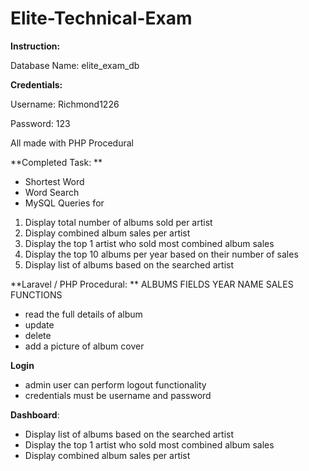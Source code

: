 # Elite-Technical-Exam



**Instruction:** 




Database Name: elite_exam_db




**Credentials:**


Username: Richmond1226

Password: 123




All made with PHP Procedural








**Completed Task: 
**

- Shortest Word
- Word Search
- MySQL Queries for 
1.  Display total number of albums sold per artist
2.  Display combined album sales per artist
3.  Display the top 1 artist who sold most combined album sales
4.  Display the top 10 albums per year based on their number of sales
5.  Display list of albums based on the searched artist


**Laravel / PHP Procedural: **
ALBUMS
FIELDS
YEAR
NAME
SALES
FUNCTIONS
- read the full details of album
- update
- delete	
- add a picture of album cover 


**Login**
- admin user can perform logout functionality
- credentials must be username and password

**Dashboard**: 
- Display list of albums based on the searched artist
- Display the top 1 artist who sold most combined album sales
- Display combined album sales per artist 
